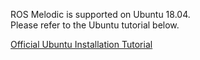 
ROS Melodic is supported on Ubuntu 18.04.  
Please refer to the Ubuntu tutorial below.

[Official Ubuntu Installation Tutorial](https://ubuntu.com/tutorials/install-ubuntu-desktop#1-overview)
